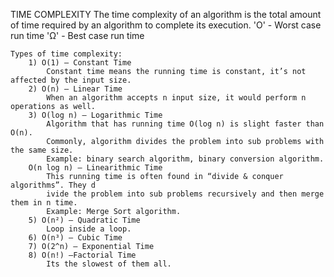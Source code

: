 TIME COMPLEXITY
    The time complexity of an algorithm is the total amount of time required by an algorithm to complete its execution. 
    'O' - Worst case run time
    'Ω' - Best case run time

    Types of time complexity:
        1) O(1) — Constant Time
            Constant time means the running time is constant, it’s not affected by the input size.
        2) O(n) — Linear Time
            When an algorithm accepts n input size, it would perform n operations as well.
        3) O(log n) — Logarithmic Time
            Algorithm that has running time O(log n) is slight faster than O(n). 
            Commonly, algorithm divides the problem into sub problems with the same size. 
            Example: binary search algorithm, binary conversion algorithm.
        O(n log n) — Linearithmic Time
            This running time is often found in “divide & conquer algorithms”. They d
            ivide the problem into sub problems recursively and then merge them in n time. 
            Example: Merge Sort algorithm.
        5) O(n²) — Quadratic Time
            Loop inside a loop.
        6) O(n³) — Cubic Time
        7) O(2^n) — Exponential Time
        8) O(n!) —Factorial Time
            Its the slowest of them all.
            